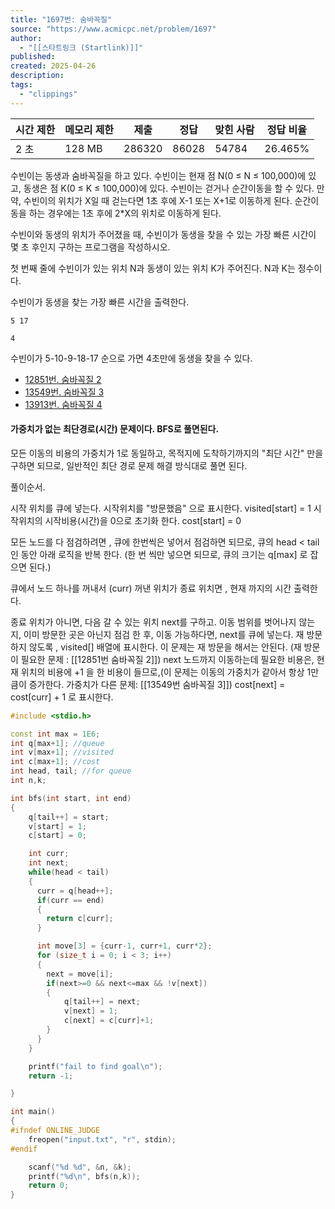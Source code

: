 ```yaml
---
title: "1697번: 숨바꼭질"
source: "https://www.acmicpc.net/problem/1697"
author:
  - "[[스타트링크 (Startlink)]]"
published:
created: 2025-04-26
description:
tags:
  - "clippings"
---
```

| 시간 제한 | 메모리 제한 | 제출 | 정답 | 맞힌 사람 | 정답 비율 |
| --- | --- | --- | --- | --- | --- |
| 2 초 | 128 MB | 286320 | 86028 | 54784 | 26.465% |

수빈이는 동생과 숨바꼭질을 하고 있다. 수빈이는 현재 점 N(0 ≤ N ≤ 100,000)에 있고, 동생은 점 K(0 ≤ K ≤ 100,000)에 있다. 수빈이는 걷거나 순간이동을 할 수 있다. 만약, 수빈이의 위치가 X일 때 걷는다면 1초 후에 X-1 또는 X+1로 이동하게 된다. 순간이동을 하는 경우에는 1초 후에 2\*X의 위치로 이동하게 된다.

수빈이와 동생의 위치가 주어졌을 때, 수빈이가 동생을 찾을 수 있는 가장 빠른 시간이 몇 초 후인지 구하는 프로그램을 작성하시오.

첫 번째 줄에 수빈이가 있는 위치 N과 동생이 있는 위치 K가 주어진다. N과 K는 정수이다.

수빈이가 동생을 찾는 가장 빠른 시간을 출력한다.

```
5 17
```

```
4
```

수빈이가 5-10-9-18-17 순으로 가면 4초만에 동생을 찾을 수 있다.

- [12851번. 숨바꼭질 2](https://www.acmicpc.net/problem/12851)
- [13549번. 숨바꼭질 3](https://www.acmicpc.net/problem/13549)
- [13913번. 숨바꼭질 4](https://www.acmicpc.net/problem/13913)


#### 가중치가 없는 최단경로(시간) 문제이다. BFS로 풀면된다.

모든 이동의 비용의 가중치가 1로 동일하고,
목적지에 도착하기까지의 "최단 시간" 만을 구하면 되므로,
일반적인 최단 경로 문제 해결 방식대로 풀면 된다.

풀이순서.

시작 위치를 큐에 넣는다. 
시작위치를 "방문했음" 으로 표시한다. visited[start] = 1
시작위치의 시작비용(시간)을 0으로 초기화 한다. cost[start] = 0

모든 노드를 다 점검하려면 , 큐에 한번씩은 넣어서 점검하면 되므로,
큐의 head < tail 인 동안 아래 로직을 반복 한다.
(한 번 씩만 넣으면 되므로, 큐의 크기는 q[max] 로 잡으면 된다.)

큐에서 노드 하나를 꺼내서 (curr)
꺼낸 위치가 종료 위치면 , 현재 까지의 시간 출력한다.

종료 위치가 아니면, 다음 갈 수 있는 위치 next를 구하고.
이동 범위를 벗어나지 않는지, 이미 방문한 곳은 아닌지 점검 한 후,
이동 가능하다면,
	next를 큐에 넣는다.
	재 방문하지 않도록 , visited[] 배열에 표시한다. 이 문제는 재 방문을 해서는 안된다.  (재 방문이 필요한 문제 : [[12851번 숨바꼭질 2]])
	 next 노드까지 이동하는데 필요한 비용은, 현재 위치의 비용에 +1 을 한 비용이 들므로,(이 문제는 이동의 가중치가 같아서 항상 1만큼이 증가한다. 가중치가 다른 문제: [[13549번 숨바꼭질 3]])
	cost[next] = cost[curr] + 1 로 표시한다.


```cpp
#include <stdio.h>

const int max = 1E6;
int q[max+1]; //queue
int v[max+1]; //visited
int c[max+1]; //cost
int head, tail; //for queue
int n,k;

int bfs(int start, int end)
{
    q[tail++] = start;
    v[start] = 1;
    c[start] = 0;

    int curr;
    int next;
    while(head < tail)
    {
      curr = q[head++];
      if(curr == end)
      {
        return c[curr];
      }

      int move[3] = {curr-1, curr+1, curr*2};
      for (size_t i = 0; i < 3; i++)
      {
        next = move[i];
        if(next>=0 && next<=max && !v[next])
        {
            q[tail++] = next;
            v[next] = 1;
            c[next] = c[curr]+1;
        }
      }
    }

    printf("fail to find goal\n");
    return -1;

}

int main()
{
#ifndef ONLINE_JUDGE
    freopen("input.txt", "r", stdin);
#endif

    scanf("%d %d", &n, &k);
    printf("%d\n", bfs(n,k));
    return 0;
}

```